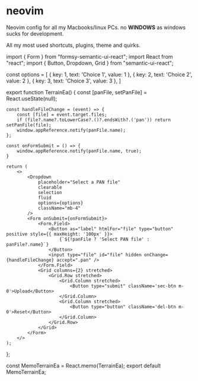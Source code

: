 # neovim
Neovim config for all my Macbooks/linux PCs. no __WINDOWS__ as windows sucks for development.

All my most used shortcuts, plugins, theme and quirks.

import { Form } from "formsy-semantic-ui-react";
import React from "react";
import { Button, Dropdown, Grid } from "semantic-ui-react";

const options = [
	{ key: 1, text: 'Choice 1', value: 1 },
	{ key: 2, text: 'Choice 2', value: 2 },
	{ key: 3, text: 'Choice 3', value: 3 },
]

export function TerrainEa() {
	const [panFile, setPanFile] = React.useState(null);

	const handleFileChange = (event) => {
		const [file] = event.target.files;
		if (file?.name?.toLowerCase?.()?.endsWith?.('pan')) return setPanFile(file);
		window.appReference.notify(panFile.name);
	};

	const onFormSubmit = () => {
		window.appReference.notify(panFile.name, true);
	}

	return (
		<>
			<Dropdown
				placeholder="Select a PAN file"
				clearable
				selection
				fluid
				options={options}
				className="mb-4"
			/>
			<Form onSubmit={onFormSubmit}>
				<Form.Field>
					<Button as="label" htmlFor="file" type="button" positive style={{ maxHeight: '100px' }}>
						{`${!panFile ? 'Select PAN file' : panFile?.name}`}
					</Button>
					<input type="file" id="file" hidden onChange={handleFileChange} accept=".pan" />
				</Form.Field>
				<Grid columns={2} stretched>
					<Grid.Row stretched>
						<Grid.Column stretched>
							<Button type="submit" className='sec-btn m-0'>Upload</Button>
						</Grid.Column>
						<Grid.Column stretched>
							<Button type="button" className='del-btn m-0'>Reset</Button>
						</Grid.Column>
					</Grid.Row>
				</Grid>
			</Form>
		</>
	);
};

const MemoTerrainEa = React.memo(TerrainEa);
export default MemoTerrainEa;
